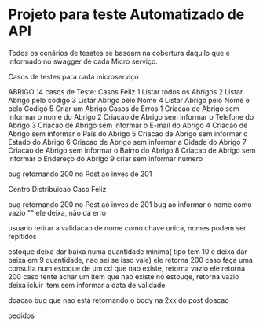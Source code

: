 # Projeto para teste Automatizado de API

Todos os cenários de tesates se baseam na cobertura daquilo que é informado no swagger de cada Micro serviço.


Casos de testes para cada microserviço

ABRIGO 14 casos de Teste:
Casos Feliz
1 Listar todos os Abrigos
2 Listar Abrigo pelo codigo 
3 Listar Abrigo pelo Nome
4 Listar Abrigo pelo Nome e pelo Codigo
5 Criar um Abrigo
Casos de Erros
1 Criacao de Abrigo sem informar o nome do Abrigo
2 Criacao de Abrigo sem informar o Telefone do Abrigo
3 Criacao de Abrigo sem informar o E-mail do Abrigo
4 Criacao de Abrigo sem informar o Pais do Abrigo
5 Criacao de Abrigo sem informar o Estado do Abrigo
6 Criacao de Abrigo sem informar a Cidade do Abrigo
7 Criacao de Abrigo sem informar o Bairro do Abrigo
8 Criacao de Abrigo sem informar o Endereço do Abrigo
9 criar sem informar numero

bug retornando 200 no Post ao inves de 201


Centro Distribuicao
Caso Feliz


bug retornando 200 no Post ao inves de 201
bug ao informar o nome como vazio "" ele deixa, não dá erro

usuario
retirar a validacao de nome como chave unica, nomes podem ser repitidos

estoque
deixa dar baixa numa quantidade minima( tipo tem 10 e deixa dar baixa em 9 quantidade, nao sei se isso vale)
ele retorna 200 caso faça uma consulta num estoque de um cd que nao existe, retorna vazio
ele retorna 200 caso tente achar um item que nao existe no estouqe, retorna vazio
deixa icluir item sem informar a data de validade

doacao
bug que nao está retornando o body na 2xx do post doacao

pedidos 

